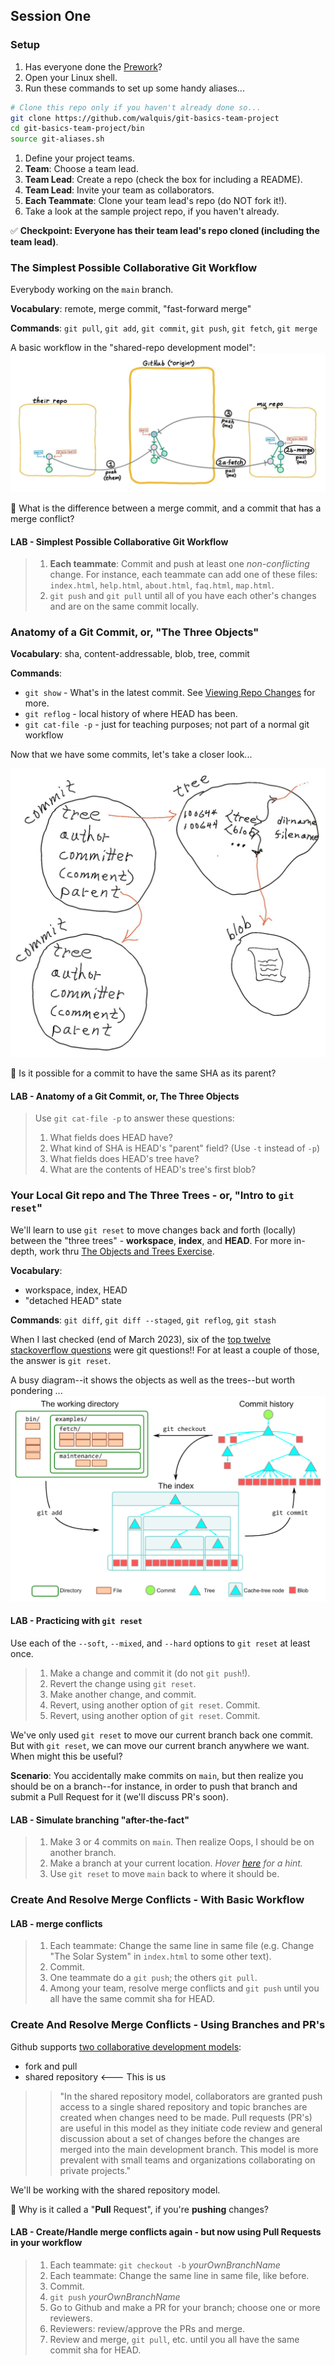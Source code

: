 ## Session One

### Setup
1. Has everyone done the [Prework](prework.md)?
1. Open your Linux shell.
1. Run these commands to set up some handy aliases...
```bash
# Clone this repo only if you haven't already done so...
git clone https://github.com/walquis/git-basics-team-project
cd git-basics-team-project/bin
source git-aliases.sh
```
1. Define your project teams.
1. **Team**: Choose a team lead.
1. **Team Lead**: Create a repo (check the box for including a README).
1. **Team Lead**: Invite your team as collaborators.
1. **Each Teammate**: Clone your team lead's repo (do NOT fork it!).
1. Take a look at the sample project repo, if you haven't already.

✅ **Checkpoint: Everyone has their team lead's repo cloned (including the team lead)**.

### The Simplest Possible Collaborative Git Workflow
Everybody working on the `main` branch.

**Vocabulary**: remote, merge commit, "fast-forward merge"

**Commands**: `git pull`, `git add`, `git commit`, `git push`, `git fetch`, `git merge`

A basic workflow in the "shared-repo development model":
![](images/push-pull-push-diagram.jpg)

🤔 What is the difference between a merge commit, and a commit that has a merge conflict?

#### LAB - Simplest Possible Collaborative Git Workflow
> 1. **Each teammate**: Commit and push at least one _non-conflicting_ change.  For instance, each teammate
> can add one of these files: `index.html`, `help.html`, `about.html`, `faq.html`, `map.html`.
> 1. `git push` and `git pull` until all of you have each other's changes and are on the same commit locally.

### Anatomy of a Git Commit, or, "The Three Objects"

**Vocabulary**: sha, content-addressable, blob, tree, commit

**Commands**: 
- `git show` - What's in the latest commit.  See [Viewing Repo Changes](./viewing-changes.md) for more.
- `git reflog` - local history of where HEAD has been.
- `git cat-file -p` - just for teaching purposes; not part of a normal git workflow

Now that we have some commits, let's take a closer look...

![](images/commit-tree-blob-diagram.jpg)

🤔 Is it possible for a commit to have the same SHA as its parent?

#### LAB - Anatomy of a Git Commit, or, The Three Objects
> Use `git cat-file -p` to answer these questions:
> 1. What fields does HEAD have?
> 1. What kind of SHA is HEAD's "parent" field? (Use `-t` instead of `-p`)
> 1. What fields does HEAD's tree have?
> 1. What are the contents of HEAD's tree's first blob?

### Your Local Git repo and The Three Trees - or, "Intro to `git reset`"
We'll learn to use `git reset` to move changes back and forth (locally) between the "three trees" - **workspace**, **index**, and **HEAD**.  For more in-depth, work thru [The Objects and Trees Exercise](objects-and-trees-exercise.md).

**Vocabulary**:
- workspace, index, HEAD
- "detached HEAD" state

**Commands**: `git diff`, `git diff --staged`, `git reflog`, `git stash`

When I last checked (end of March 2023), six of the [top twelve stackoverflow questions](https://stackoverflow.com/questions?tab=Votes) were git questions!!  For at least a couple of those, the answer is `git reset`.

A busy diagram--it shows the objects as well as the trees--but worth pondering ...
![](images/GitThreeTrees.png)

#### LAB - Practicing with `git reset`
Use each of the `--soft`, `--mixed`, and `--hard` options to `git reset` at least once.
> 1. Make a change and commit it (do not `git push`!).
> 1. Revert the change using `git reset`.
> 1. Make another change, and commit.
> 1. Revert, using another option of `git reset`.  Commit.
> 1. Revert, using another option of `git reset`.  Commit.

We've only used `git reset` to move our current branch back one commit.  But with `git reset`, we can move our current branch anywhere we want.  When might this be useful?

**Scenario**: You accidentally make commits on `main`, but then realize you should be on a branch--for instance, in order to push that branch and submit a Pull Request for it (we'll discuss PR's soon).

#### LAB - Simulate branching "after-the-fact"
> 1. Make 3 or 4 commits on `main`.  Then realize Oops, I should be on another branch.
> 1. Make a branch at your current location.  _Hover [here](doesnotexist.jpg, "'git branch mybranch' (not 'git checkout mybranch'!  Why is that?)") for a hint._
> 1. Use `git reset` to move `main` back to where it should be.

### Create And Resolve Merge Conflicts - With Basic Workflow

#### LAB - merge conflicts
> 1. Each teammate: Change the same line in same file (e.g. Change "The Solar System" in `index.html` to some other text).
> 1. Commit. 
> 1. One teammate do a `git push`; the others `git pull`.
> 1. Among your team, resolve merge conflicts and `git push` until you all have the same commit sha for HEAD.

### Create And Resolve Merge Conflicts - Using Branches and PR's
Github supports [two collaborative development models](https://docs.github.com/en/pull-requests/collaborating-with-pull-requests/getting-started/about-collaborative-development-models):
- fork and pull
- shared repository <--- This is us

>>"In the shared repository model, collaborators are granted push access to a single shared repository and topic branches are created when changes need to be made. Pull requests (PR's) are useful in this model as they initiate code review and general discussion about a set of changes before the changes are merged into the main development branch. This model is more prevalent with small teams and organizations collaborating on private projects."

We'll be working with the shared repository model.

🤔 Why is it called a "**Pull** Request", if you're **pushing** changes?

#### LAB - Create/Handle merge conflicts again - but now using Pull Requests in your workflow
> 1. Each teammate: `git checkout -b` _yourOwnBranchName_
> 1. Each teammate: Change the same line in same file, like before.
> 1. Commit. 
> 1. `git push` _yourOwnBranchName_
> 1. Go to Github and make a PR for your branch; choose one or more reviewers.
> 1. Reviewers: review/approve the PRs and merge.
> 1. Review and merge, `git pull`, etc. until you all have the same commit sha for HEAD.


